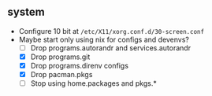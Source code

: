 ## system

- Configure 10 bit at `/etc/X11/xorg.conf.d/30-screen.conf`
- Maybe start only using nix for configs and devenvs?
  - [ ] Drop programs.autorandr and services.autorandr
  - [x] Drop programs.git
  - [x] Drop programs.direnv configs
  - [x] Drop pacman.pkgs
  - [ ] Stop using home.packages and pkgs.*
